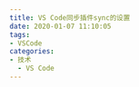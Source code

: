 ```yaml
---
title: VS Code同步插件sync的设置
date: 2020-01-07 11:10:05
tags:
- VSCode
categories:
- 技术
  - VS Code
---
```


